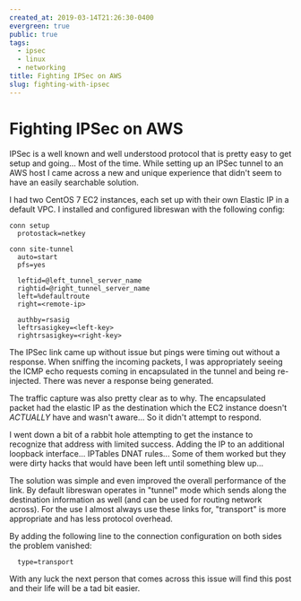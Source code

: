 ```yaml
---
created_at: 2019-03-14T21:26:30-0400
evergreen: true
public: true
tags:
  - ipsec
  - linux
  - networking
title: Fighting IPSec on AWS
slug: fighting-with-ipsec
---
```


# Fighting IPSec on AWS

IPSec is a well known and well understood protocol that is pretty easy to get setup and going... Most of the time. While setting up an IPSec tunnel to an AWS host I came across a new and unique experience that didn't seem to have an easily searchable solution.

I had two CentOS 7 EC2 instances, each set up with their own Elastic IP in a default VPC. I installed and configured libreswan with the following config:

```text
conn setup
  protostack=netkey

conn site-tunnel
  auto=start
  pfs=yes

  leftid=@left_tunnel_server_name
  rightid=@right_tunnel_server_name
  left=%defaultroute
  right=<remote-ip>

  authby=rsasig
  leftrsasigkey=<left-key>
  rightrsasigkey=<right-key>
```

The IPSec link came up without issue but pings were timing out without a response. When sniffing the incoming packets, I was appropriately seeing the ICMP echo requests coming in encapsulated in the tunnel and being re-injected. There was never a response being generated.

The traffic capture was also pretty clear as to why. The encapsulated packet had the elastic IP as the destination which the EC2 instance doesn't *ACTUALLY* have and wasn't aware... So it didn't attempt to respond.

I went down a bit of a rabbit hole attempting to get the instance to recognize that address with limited success. Adding the IP to an additional loopback interface... IPTables DNAT rules... Some of them worked but they were dirty hacks that would have been left until something blew up...

The solution was simple and even improved the overall performance of the link. By default libreswan operates in "tunnel" mode which sends along the destination information as well (and can be used for routing network across). For the use I almost always use these links for, "transport" is more appropriate and has less protocol overhead.

By adding the following line to the connection configuration on both sides the problem vanished:

```text
  type=transport
```

With any luck the next person that comes across this issue will find this post and their life will be a tad bit easier.
